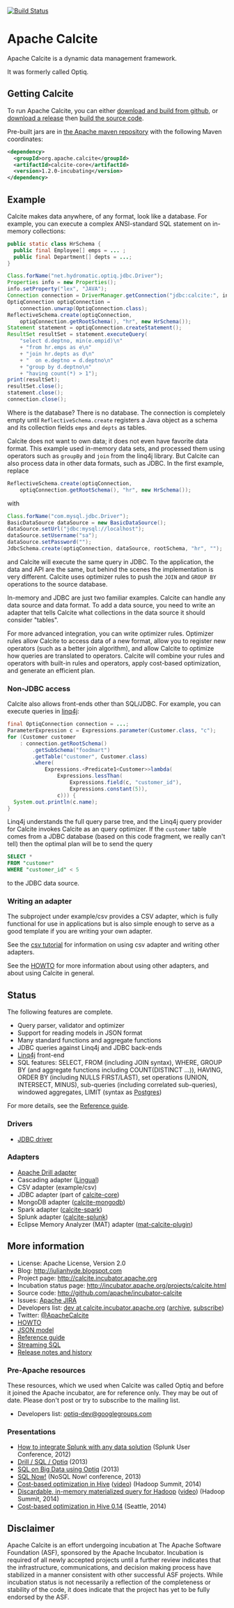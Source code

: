[![Build Status](https://travis-ci.org/julianhyde/incubator-calcite.svg?branch=master)](https://travis-ci.org/julianhyde/incubator-calcite)

# Apache Calcite

Apache Calcite is a dynamic data management framework.

It was formerly called Optiq.

## Getting Calcite

To run Apache Calcite, you can either
[download and build from github](doc/HOWTO.md#building-from-git),
or [download a release](http://www.apache.org/dyn/closer.cgi/incubator/calcite)
then [build the source code](doc/HOWTO.md#building-from-a-source-distribution).

Pre-built jars are in
[the Apache maven repository](https://repository.apache.org/content/repositories/releases)
with the following Maven coordinates:

```xml
<dependency>
  <groupId>org.apache.calcite</groupId>
  <artifactId>calcite-core</artifactId>
  <version>1.2.0-incubating</version>
</dependency>
```

## Example

Calcite makes data anywhere, of any format, look like a database. For
example, you can execute a complex ANSI-standard SQL statement on
in-memory collections:

```java
public static class HrSchema {
  public final Employee[] emps = ... ;
  public final Department[] depts = ...;
}

Class.forName("net.hydromatic.optiq.jdbc.Driver");
Properties info = new Properties();
info.setProperty("lex", "JAVA");
Connection connection = DriverManager.getConnection("jdbc:calcite:", info);
OptiqConnection optiqConnection =
    connection.unwrap(OptiqConnection.class);
ReflectiveSchema.create(optiqConnection,
    optiqConnection.getRootSchema(), "hr", new HrSchema());
Statement statement = optiqConnection.createStatement();
ResultSet resultSet = statement.executeQuery(
    "select d.deptno, min(e.empid)\n"
    + "from hr.emps as e\n"
    + "join hr.depts as d\n"
    + "  on e.deptno = d.deptno\n"
    + "group by d.deptno\n"
    + "having count(*) > 1");
print(resultSet);
resultSet.close();
statement.close();
connection.close();
```

Where is the database? There is no database. The connection is
completely empty until <code>ReflectiveSchema.create</code> registers
a Java object as a schema and its collection fields <code>emps</code>
and <code>depts</code> as tables.

Calcite does not want to own data; it does not even have favorite data
format. This example used in-memory data sets, and processed them
using operators such as <code>groupBy</code> and <code>join</code>
from the linq4j
library. But Calcite can also process data in other data formats, such
as JDBC. In the first example, replace

```java
ReflectiveSchema.create(optiqConnection,
    optiqConnection.getRootSchema(), "hr", new HrSchema());
```

with

```java
Class.forName("com.mysql.jdbc.Driver");
BasicDataSource dataSource = new BasicDataSource();
dataSource.setUrl("jdbc:mysql://localhost");
dataSource.setUsername("sa");
dataSource.setPassword("");
JdbcSchema.create(optiqConnection, dataSource, rootSchema, "hr", "");
```

and Calcite will execute the same query in JDBC. To the application, the
data and API are the same, but behind the scenes the implementation is
very different. Calcite uses optimizer rules
to push the <code>JOIN</code> and <code>GROUP BY</code> operations to
the source database.

In-memory and JDBC are just two familiar examples. Calcite can handle
any data source and data format. To add a data source, you need to
write an adapter that tells Calcite
what collections in the data source it should consider "tables".

For more advanced integration, you can write optimizer
rules. Optimizer rules allow Calcite to access data of a new format,
allow you to register new operators (such as a better join algorithm),
and allow Calcite to optimize how queries are translated to
operators. Calcite will combine your rules and operators with built-in
rules and operators, apply cost-based optimization, and generate an
efficient plan.

### Non-JDBC access

Calcite also allows front-ends other than SQL/JDBC. For example, you can
execute queries in <a href="https://github.com/julianhyde/linq4j">linq4j</a>:

```java
final OptiqConnection connection = ...;
ParameterExpression c = Expressions.parameter(Customer.class, "c");
for (Customer customer
    : connection.getRootSchema()
        .getSubSchema("foodmart")
        .getTable("customer", Customer.class)
        .where(
            Expressions.<Predicate1<Customer>>lambda(
                Expressions.lessThan(
                    Expressions.field(c, "customer_id"),
                    Expressions.constant(5)),
                c))) {
  System.out.println(c.name);
}
```

Linq4j understands the full query parse tree, and the Linq4j query
provider for Calcite invokes Calcite as an query optimizer. If the
<code>customer</code> table comes from a JDBC database (based on
this code fragment, we really can't tell) then the optimal plan
will be to send the query

```SQL
SELECT *
FROM "customer"
WHERE "customer_id" < 5
```

to the JDBC data source.

### Writing an adapter

The subproject under example/csv provides a CSV adapter, which is fully functional for use in applications
but is also simple enough to serve as a good template if you are writing
your own adapter.

See the <a href="https://github.com/apache/incubator-calcite/blob/master/doc/TUTORIAL.md">csv tutorial</a>
for information on using csv adapter and writing other adapters.

See the <a href="doc/HOWTO.md">HOWTO</a> for more information about using other
adapters, and about using Calcite in general.

## Status

The following features are complete.

* Query parser, validator and optimizer
* Support for reading models in JSON format
* Many standard functions and aggregate functions
* JDBC queries against Linq4j and JDBC back-ends
* <a href="https://github.com/julianhyde/linq4j">Linq4j</a> front-end
* SQL features: SELECT, FROM (including JOIN syntax), WHERE, GROUP BY (and aggregate functions including COUNT(DISTINCT ...)), HAVING, ORDER BY (including NULLS FIRST/LAST), set operations (UNION, INTERSECT, MINUS), sub-queries (including correlated sub-queries), windowed aggregates, LIMIT (syntax as <a href="http://www.postgresql.org/docs/8.4/static/sql-select.html#SQL-LIMIT">Postgres</a>)

For more details, see the <a href="doc/REFERENCE.md">Reference guide</a>.

### Drivers

* <a href="http://www.hydromatic.net/calcite/apidocs/net/hydromatic/optiq/jdbc/package-summary.html">JDBC driver</a>

### Adapters

* <a href="https://github.com/apache/incubator-drill">Apache Drill adapter</a>
* Cascading adapter (<a href="https://github.com/Cascading/lingual">Lingual</a>)
* CSV adapter (example/csv)
* JDBC adapter (part of <a href="http://www.hydromatic.net/calcite/apidocs/net/hydromatic/optiq/impl/jdbc/package-summary.html">calcite-core</a>)
* MongoDB adapter (<a href="http://www.hydromatic.net/calcite/apidocs/net/hydromatic/optiq/impl/mongodb/package-summary.html">calcite-mongodb</a>)
* Spark adapter (<a href="http://www.hydromatic.net/calcite/apidocs/net/hydromatic/optiq/impl/spark/package-summary.html">calcite-spark</a>)
* Splunk adapter (<a href="http://www.hydromatic.net/calcite/apidocs/net/hydromatic/optiq/impl/splunk/package-summary.html">calcite-splunk</a>)
* Eclipse Memory Analyzer (MAT) adapter (<a href="https://github.com/vlsi/mat-calcite-plugin">mat-calcite-plugin</a>)

## More information

* License: Apache License, Version 2.0
* Blog: http://julianhyde.blogspot.com
* Project page: http://calcite.incubator.apache.org
* Incubation status page: http://incubator.apache.org/projects/calcite.html
* Source code: http://github.com/apache/incubator-calcite
* Issues: <a href="https://issues.apache.org/jira/browse/CALCITE">Apache JIRA</a>
* Developers list: <a href="mailto:dev@calcite.incubator.apache.org">dev at calcite.incubator.apache.org</a>
  (<a href="http://mail-archives.apache.org/mod_mbox/incubator-calcite-dev/">archive</a>,
  <a href="mailto:dev-subscribe@calcite.incubator.apache.org">subscribe</a>)
* Twitter: <a href="https://twitter.com/ApacheCalcite">@ApacheCalcite</a>
* <a href="doc/HOWTO.md">HOWTO</a>
* <a href="doc/MODEL.md">JSON model</a>
* <a href="doc/REFERENCE.md">Reference guide</a>
* <a href="doc/STREAM.md">Streaming SQL</a>
* <a href="doc/HISTORY.md">Release notes and history</a>

### Pre-Apache resources

These resources, which we used when Calcite was called Optiq and
before it joined the Apache incubator, are for reference only.
They may be out of date.
Please don't post or try to subscribe to the mailing list.

* Developers list: <a href="http://groups.google.com/group/optiq-dev">optiq-dev@googlegroups.com</a>

### Presentations

* <a href="http://www.slideshare.net/julianhyde/how-to-integrate-splunk-with-any-data-solution">How to integrate Splunk with any data solution</a> (Splunk User Conference, 2012)
* <a href="https://github.com/julianhyde/share/blob/master/slides/optiq-drill-user-group-2013.pdf?raw=true">Drill / SQL / Optiq</a> (2013)
* <a href="https://github.com/julianhyde/share/blob/master/slides/optiq-richrelevance-2013.pdf?raw=true">SQL on Big Data using Optiq</a> (2013)
* <a href="https://github.com/julianhyde/share/blob/master/slides/optiq-nosql-now-2013.pdf?raw=true">SQL Now!</a> (NoSQL Now! conference, 2013)
* <a href="https://github.com/julianhyde/share/blob/master/slides/hive-cbo-summit-2014.pdf?raw=true">Cost-based optimization in Hive</a> (<a href="https://www.youtube.com/watch?v=vpG5noIbEFs">video</a>) (Hadoop Summit, 2014)
* <a href="https://github.com/julianhyde/share/blob/master/slides/dmmq-summit-2014.pdf?raw=true">Discardable, in-memory materialized query for Hadoop</a> (<a href="https://www.youtube.com/watch?v=CziGOa8GXqI">video</a>) (Hadoop Summit, 2014)
* <a href="https://github.com/julianhyde/share/blob/master/slides/hive-cbo-seattle-2014.pdf?raw=true">Cost-based optimization in Hive 0.14</a> (Seattle, 2014)

## Disclaimer

Apache Calcite is an effort undergoing incubation at The Apache Software
Foundation (ASF), sponsored by the Apache Incubator. Incubation is
required of all newly accepted projects until a further review
indicates that the infrastructure, communications, and decision making
process have stabilized in a manner consistent with other successful
ASF projects. While incubation status is not necessarily a reflection
of the completeness or stability of the code, it does indicate that
the project has yet to be fully endorsed by the ASF.

